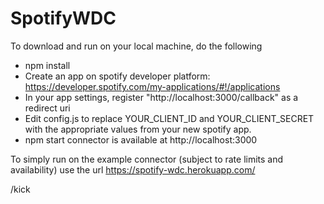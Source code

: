 # SpotifyWDC

To download and run on your local machine, do the following

* npm install
* Create an app on spotify developer platform: https://developer.spotify.com/my-applications/#!/applications
* In your app settings, register "http://localhost:3000/callback" as a redirect uri
* Edit config.js to replace YOUR_CLIENT_ID and YOUR_CLIENT_SECRET with the appropriate values from your new spotify app.
* npm start
connector is available at http://localhost:3000

To simply run on the example connector (subject to rate limits and availability) use the url https://spotify-wdc.herokuapp.com/


/kick

